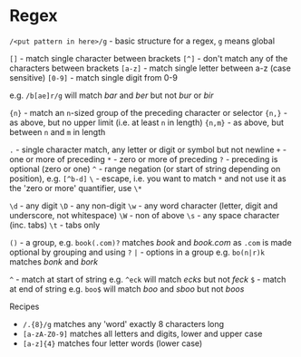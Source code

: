 # Regex

`/<put pattern in here>/g` - basic structure for a regex, `g` means global

`[]` - match single character between brackets
`[^]` - don't match any of the characters between brackets
`[a-z]` - match single letter between a-z (case sensitive)
`[0-9]` - match single digit from 0-9

e.g. `/b[ae]r/g` will match *bar* and *ber* but not *bur* or *bir*

`{n}` - match an `n`-sized group of the preceding character or selector
`{n,}` - as above, but no upper limit (i.e. at least `n` in length)
`{n,m}` - as above, but between `n` and `m` in length

`.` - single character match, any letter or digit or symbol but not newline
`+` - one or more of preceding
`*` - zero or more of preceding
`?` - preceding is optional (zero or one)
`^` - range negation (or start of string depending on position), e.g. `[^b-d]`
`\` - escape, i.e. you want to match `*` and not use it as the 'zero or more' quantifier, use `\*`

`\d` - any digit
`\D` - any non-digit
`\w` - any word character (letter, digit and underscore, not whitespace)
`\W` - non of above
`\s` - any space character (inc. tabs)
`\t` - tabs only

`()` - a group, e.g. `book(.com)?` matches *book* and *book.com* as `.com` is made optional by grouping and using `?`
`|` - options in a group e.g. `bo(n|r)k` matches *bonk* and *bork*

`^` - match at start of string e.g. `^eck` will match *ecks* but not *feck*
`$` - match at end of string e.g. `boo$` will match *boo* and *sboo* but not *boos*

Recipes
- `/.{8}/g` matches any 'word' exactly 8 characters long
- `[a-zA-Z0-9]` matches all letters and digits, lower and upper case
- `[a-z]{4}` matches four letter words (lower case)
